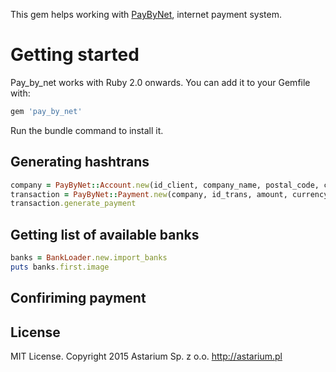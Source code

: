 This gem helps working with [PayByNet](http://www.paybynet.pl), internet payment system.

# Getting started

Pay_by_net works with Ruby 2.0 onwards. You can add it to your Gemfile with:

```ruby
gem 'pay_by_net'
```

Run the bundle command to install it.

## Generating hashtrans

```ruby
company = PayByNet::Account.new(id_client, company_name, postal_code, city, street, country, bank_account)
transaction = PayByNet::Payment.new(company, id_trans, amount, currency, email, backpage, backpagereject, automat, password, date_valid)
transaction.generate_payment
```

## Getting list of available banks

```ruby
banks = BankLoader.new.import_banks 
puts banks.first.image
```

## Confiriming payment

## License

MIT License. Copyright 2015 Astarium Sp. z o.o. http://astarium.pl
